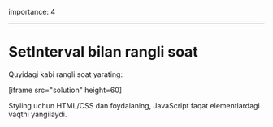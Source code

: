 importance: 4

---

# SetInterval bilan rangli soat

Quyidagi kabi rangli soat yarating:

[iframe src="solution" height=60]

Styling uchun HTML/CSS dan foydalaning, JavaScript faqat elementlardagi vaqtni yangilaydi.
